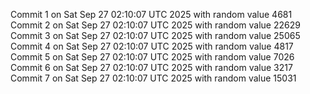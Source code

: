 Commit 1 on Sat Sep 27 02:10:07 UTC 2025 with random value 4681
Commit 2 on Sat Sep 27 02:10:07 UTC 2025 with random value 22629
Commit 3 on Sat Sep 27 02:10:07 UTC 2025 with random value 25065
Commit 4 on Sat Sep 27 02:10:07 UTC 2025 with random value 4817
Commit 5 on Sat Sep 27 02:10:07 UTC 2025 with random value 7026
Commit 6 on Sat Sep 27 02:10:07 UTC 2025 with random value 3217
Commit 7 on Sat Sep 27 02:10:07 UTC 2025 with random value 15031
